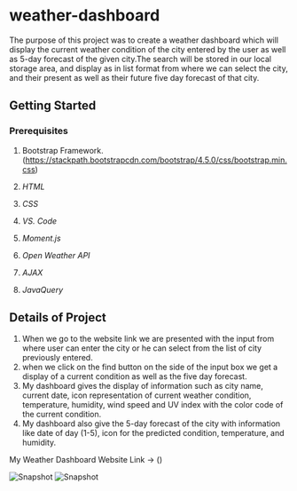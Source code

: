 # weather-dashboard

The purpose of this project was to create a weather dashboard which will display the current weather condition of the city entered by the user as well as 5-day forecast of the given city.The search will be stored in our local storage area, and display as in list format from where we can select the city, and their present as well as their future five day forecast of that city.
 

## Getting Started

### Prerequisites
1. Bootstrap Framework.(https://stackpath.bootstrapcdn.com/bootstrap/4.5.0/css/bootstrap.min.css)

2. *HTML*

3. *CSS*

4. *VS. Code*

5. *Moment.js*

6. *Open Weather API*

7. *AJAX*

8. *JavaQuery*


##  Details of Project

1. When we go to the website link we are presented with the input from where user can enter the city or he can select from the list of city previously entered.
2. when we click on the find button on the side of the input box we get a display of a current condition as well as the five day forecast.
3. My dashboard gives the display of information such as city name, current date, icon representation of current weather condition, temperature, humidity, wind speed and UV index with the color code of the current condition.
4. My dashboard also give the 5-day forecast of the city with information like date of day (1-5), icon for the predicted condition, temperature, and humidity. 




My Weather Dashboard Website Link ->  ()

![Snapshot]()
![Snapshot]()
